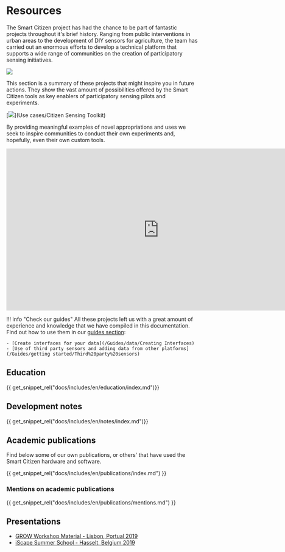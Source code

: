 # Resources

The Smart Citizen project has had the chance to be part of fantastic projects throughout it's brief history. Ranging from public interventions in urban areas to the development of DIY sensors for agriculture, the team has carried out an enormous efforts to develop a technical platform that supports a wide range of communities on the creation of participatory sensing initiatives.

![](https://live.staticflickr.com/4483/38165401276_ef6eacca0c_h.jpg)

This section is a summary of these projects that might inspire you in future actions. They show the vast amount of possibilities offered by the Smart Citizen tools as key enablers of participatory sensing pilots and experiments.

[![](https://i.imgur.com/md5MEp0.jpg)](Use cases/Citizen Sensing Toolkit)

By providing meaningful examples of novel appropriations and uses we seek to  inspire communities to conduct their own experiments and, hopefully, even their  own custom tools.

<iframe width="800" height="425" src="https://www.youtube-nocookie.com/embed/hvn5LyACUYw" frameborder="0" allow="accelerometer; autoplay; encrypted-media; gyroscope; picture-in-picture" allowfullscreen></iframe>

!!! info "Check our guides"
    All these projects left us with a great amount of experience and knowledge that we have compiled in this documentation. Find out how to use them in our [guides section](/Guides):

    - [Create interfaces for your data](/Guides/data/Creating Interfaces)
    - [Use of third party sensors and adding data from other platforms](/Guides/getting started/Third%20party%20sensors)

## Education

{{ get_snippet_rel("docs/includes/en/education/index.md")}}

## Development notes

{{ get_snippet_rel("docs/includes/en/notes/index.md")}}

## Academic publications

Find below some of our own publications, or others' that have used the Smart Citizen hardware and software.

{{ get_snippet_rel("docs/includes/en/publications/index.md") }}

### Mentions on academic publications

{{ get_snippet_rel("docs/includes/en/publications/mentions.md") }}

## Presentations

- [GROW Workshop Material - Lisbon, Portual 2019](https://hackmd.io/@oscgonfer/H15Z76GrH)
- [iScape Summer School - Hasselt, Belgium 2019](https://docs.google.com/presentation/d/1MPvRuPvP9vKRDUhleZfvJPmNhQXuLeP7jc-VCzA7IQM/edit?usp=sharing)
